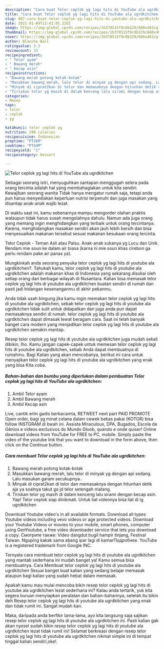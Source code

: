```yaml
---
description: "Cara buat Telor ceplok yg lagi hits di YouTube ala ugrdkitchen yang lezat dan Mudah Dibuat"
title: "Cara buat Telor ceplok yg lagi hits di YouTube ala ugrdkitchen yang lezat dan Mudah Dibuat"
slug: 987-cara-buat-telor-ceplok-yg-lagi-hits-di-youtube-ala-ugrdkitchen-yang-lezat-dan-mudah-dibuat
date: 2021-01-09T13:43:05.220Z
image: https://img-global.cpcdn.com/recipes/1b370515f9c0b329/680x482cq70/telor-ceplok-yg-lagi-hits-di-youtube-ala-ugrdkitchen-foto-resep-utama.jpg
thumbnail: https://img-global.cpcdn.com/recipes/1b370515f9c0b329/680x482cq70/telor-ceplok-yg-lagi-hits-di-youtube-ala-ugrdkitchen-foto-resep-utama.jpg
cover: https://img-global.cpcdn.com/recipes/1b370515f9c0b329/680x482cq70/telor-ceplok-yg-lagi-hits-di-youtube-ala-ugrdkitchen-foto-resep-utama.jpg
author: Blanche Ball
ratingvalue: 3.3
reviewcount: 15
recipeingredient:
- " Telor ayam"
- " Bawang merah"
- " Kecap asin"
recipeinstructions:
- "Bawang merah potong kotak-kotak"
- "Masukkan bawang merah, lalu telor di minyak yg dengan api sedang. Lalu masukan garam secukupnya.."
- "Minyak di ciprat2kan di telor dan memasaknya dengan hitunhan detik aja ya soalnya takut ga jd telor setengah matang."
- "Tiriskan telor yg masih di dalam kenceng lalu sirami dengan kecap asin. Yap! Telor ceplok siap dinikmati. Untuk liat videonya bisa liat di ig ugrdkitchen"
categories:
- Resep
tags:
- telor
- ceplok
- yg

katakunci: telor ceplok yg 
nutrition: 290 calories
recipecuisine: Indonesian
preptime: "PT26M"
cooktime: "PT44M"
recipeyield: "1"
recipecategory: Dessert

---
```



![Telor ceplok yg lagi hits di YouTube ala ugrdkitchen](https://img-global.cpcdn.com/recipes/1b370515f9c0b329/680x482cq70/telor-ceplok-yg-lagi-hits-di-youtube-ala-ugrdkitchen-foto-resep-utama.jpg)

Sebagai seorang istri, menyuguhkan santapan menggugah selera pada orang tercinta adalah hal yang membahagiakan untuk kita sendiri. Kewajiban seorang  wanita Tidak hanya mengatur rumah saja, tetapi anda pun harus menyediakan keperluan nutrisi terpenuhi dan juga masakan yang disantap anak-anak wajib lezat.

Di waktu  saat ini, kamu sebenarnya mampu mengorder olahan praktis walaupun tidak harus susah mengolahnya dahulu. Namun ada juga orang yang memang ingin menghidangkan yang terbaik untuk orang tercintanya. Karena, menghidangkan masakan sendiri akan jauh lebih bersih dan bisa menyesuaikan makanan tersebut sesuai makanan kesukaan orang tercinta. 

Telor Ceplok - Teman Asli atau Palsu. Anak-anak sukanya yg Lucu dan Unik. Rendam mie soun ke dalam air biasa (karna ni mie soun khas cirebon ga perlu rendam pake air panas ya).

Mungkinkah anda seorang penyuka telor ceplok yg lagi hits di youtube ala ugrdkitchen?. Tahukah kamu, telor ceplok yg lagi hits di youtube ala ugrdkitchen adalah makanan khas di Indonesia yang sekarang disukai oleh setiap orang dari berbagai wilayah di Nusantara. Kalian bisa memasak telor ceplok yg lagi hits di youtube ala ugrdkitchen buatan sendiri di rumah dan pasti jadi hidangan kesenanganmu di akhir pekanmu.

Anda tidak usah bingung jika kamu ingin memakan telor ceplok yg lagi hits di youtube ala ugrdkitchen, sebab telor ceplok yg lagi hits di youtube ala ugrdkitchen tidak sulit untuk didapatkan dan juga anda pun dapat memasaknya sendiri di rumah. telor ceplok yg lagi hits di youtube ala ugrdkitchen dapat dimasak lewat beragam cara. Saat ini telah banyak banget cara modern yang menjadikan telor ceplok yg lagi hits di youtube ala ugrdkitchen semakin mantap.

Resep telor ceplok yg lagi hits di youtube ala ugrdkitchen juga mudah sekali dibikin, lho. Kamu jangan capek-capek untuk memesan telor ceplok yg lagi hits di youtube ala ugrdkitchen, sebab Anda dapat membuatnya di rumahmu. Bagi Kalian yang akan mencobanya, berikut ini cara untuk menyajikan telor ceplok yg lagi hits di youtube ala ugrdkitchen yang enak yang bisa Kita coba.

<!--inarticleads1-->

##### Bahan-bahan dan bumbu yang diperlukan dalam pembuatan Telor ceplok yg lagi hits di YouTube ala ugrdkitchen:

1. Ambil  Telor ayam
1. Ambil  Bawang merah
1. Ambil  Kecap asin


Live, cantik erlin gadis berkacamta, RETWEET next part PAID PROMOTE Open order, bagi yg minat celana dalam cewek bekas pakai (KOTOR) bisa follow INSTGRAM di bwah ini. Assista Miraculous, DPA, Bugados, Escola de Gênios e vídeos exclusivos do Mundo Gloob, quando e onde quiser! Online download videos from YouTube for FREE to PC, mobile. Simply paste the video of the youtube link that you want to download in the form above, then click on the Continue button. 

<!--inarticleads2-->

##### Cara membuat Telor ceplok yg lagi hits di YouTube ala ugrdkitchen:

1. Bawang merah potong kotak-kotak
1. Masukkan bawang merah, lalu telor di minyak yg dengan api sedang. Lalu masukan garam secukupnya..
1. Minyak di ciprat2kan di telor dan memasaknya dengan hitunhan detik aja ya soalnya takut ga jd telor setengah matang.
1. Tiriskan telor yg masih di dalam kenceng lalu sirami dengan kecap asin. Yap! Telor ceplok siap dinikmati. Untuk liat videonya bisa liat di ig ugrdkitchen


Download Youtube video&#39;s in all available formats. Download all types Youtube videos including vevo videos or age protected videos. Download your Youtube Videos or movies to your mobile, smart phones, computer using GenYoutube, a free video downloader service that lets you download a copy. Смотрите также: Video dangdut bugil hampir tlnjang, Festival Taiwan. Nguping kakak sama abang ipar lagi di kamarПодробнее. YouTube is a registered trademark from Google INC. 

Ternyata cara membuat telor ceplok yg lagi hits di youtube ala ugrdkitchen yang mantab sederhana ini mudah banget ya! Kamu semua bisa membuatnya. Cara Membuat telor ceplok yg lagi hits di youtube ala ugrdkitchen Sesuai banget buat kalian yang sedang belajar memasak ataupun bagi kalian yang sudah hebat dalam memasak.

Apakah kamu mau mulai mencoba bikin resep telor ceplok yg lagi hits di youtube ala ugrdkitchen lezat sederhana ini? Kalau anda tertarik, yuk kita segera buruan menyiapkan peralatan dan bahan-bahannya, setelah itu bikin deh Resep telor ceplok yg lagi hits di youtube ala ugrdkitchen yang enak dan tidak rumit ini. Sangat mudah kan. 

Maka, daripada anda berfikir lama-lama, ayo kita langsung saja sajikan resep telor ceplok yg lagi hits di youtube ala ugrdkitchen ini. Pasti kalian gak akan nyesel sudah bikin resep telor ceplok yg lagi hits di youtube ala ugrdkitchen lezat tidak rumit ini! Selamat berkreasi dengan resep telor ceplok yg lagi hits di youtube ala ugrdkitchen nikmat simple ini di tempat tinggal kalian sendiri,oke!.

